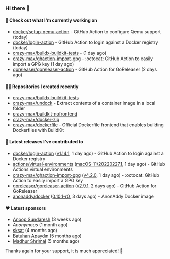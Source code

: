### Hi there 👋

#### 👷 Check out what I'm currently working on

- [docker/setup-qemu-action](https://github.com/docker/setup-qemu-action) - GitHub Action to configure Qemu support (today)
- [docker/login-action](https://github.com/docker/login-action) - GitHub Action to login against a Docker registry (today)
- [crazy-max/buildx-buildkit-tests](https://github.com/crazy-max/buildx-buildkit-tests) -  (1 day ago)
- [crazy-max/ghaction-import-gpg](https://github.com/crazy-max/ghaction-import-gpg) - :octocat: GitHub Action to easily import a GPG key (1 day ago)
- [goreleaser/goreleaser-action](https://github.com/goreleaser/goreleaser-action) - GitHub Action for GoReleaser (2 days ago)

#### 👨‍💻 Repositories I created recently

- [crazy-max/buildx-buildkit-tests](https://github.com/crazy-max/buildx-buildkit-tests)
- [crazy-max/undock](https://github.com/crazy-max/undock) - Extract contents of a container image in a local folder
- [crazy-max/buildkit-nofrontend](https://github.com/crazy-max/buildkit-nofrontend)
- [crazy-max/docker-zig](https://github.com/crazy-max/docker-zig)
- [crazy-max/dockerfile](https://github.com/crazy-max/dockerfile) - Official Dockerfile frontend that enables building Dockerfiles with BuildKit

#### 🚀 Latest releases I've contributed to

- [docker/login-action](https://github.com/docker/login-action) ([v1.14.1](https://github.com/docker/login-action/releases/tag/v1.14.1), 1 day ago) - GitHub Action to login against a Docker registry
- [actions/virtual-environments](https://github.com/actions/virtual-environments) ([macOS-11/20220227.1](https://github.com/actions/virtual-environments/releases/tag/macOS-11%2F20220227.1), 1 day ago) - GitHub Actions virtual environments
- [crazy-max/ghaction-import-gpg](https://github.com/crazy-max/ghaction-import-gpg) ([v4.2.0](https://github.com/crazy-max/ghaction-import-gpg/releases/tag/v4.2.0), 1 day ago) - :octocat: GitHub Action to easily import a GPG key
- [goreleaser/goreleaser-action](https://github.com/goreleaser/goreleaser-action) ([v2.9.1](https://github.com/goreleaser/goreleaser-action/releases/tag/v2.9.1), 2 days ago) - GitHub Action for GoReleaser
- [anonaddy/docker](https://github.com/anonaddy/docker) ([0.10.1-r0](https://github.com/anonaddy/docker/releases/tag/0.10.1-r0), 3 days ago) - AnonAddy Docker image

#### ❤️ Latest sponsors
- [Anoop Sundaresh](https://github.com/theryecatcher) (3 weeks ago)
- _Anonymous_ (1 month ago)
- [sksat](https://github.com/sksat) (4 months ago)
- [Batuhan Apaydın](https://github.com/developer-guy) (5 months ago)
- [Madhur Shrimal](https://github.com/shrimalmadhur) (5 months ago)

Thanks again for your support, it is much appreciated! 🙏

